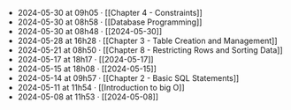 - 2024-05-30 at 09h05 · [[Chapter 4 - Constraints]]
- 2024-05-30 at 08h58 · [[Database Programming]]
- 2024-05-30 at 08h48 · [[2024-05-30]]
- 2024-05-28 at 16h28 · [[Chapter 3 - Table Creation and Management]]
- 2024-05-21 at 08h50 · [[Chapter 8 - Restricting Rows and Sorting Data]]
- 2024-05-17 at 18h17 · [[2024-05-17]]
- 2024-05-15 at 18h08 · [[2024-05-15]]
- 2024-05-14 at 09h57 · [[Chapter 2 - Basic SQL Statements]]
- 2024-05-11 at 11h54 · [[Introduction to big O]]
- 2024-05-08 at 11h53 · [[2024-05-08]]
